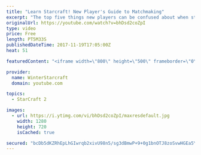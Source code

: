 ```yaml
---
title: "Learn Starcraft! New Player's Guide to Matchmaking"
excerpt: "The top five things new players can be confused about when starting off playing Starcraft 2!"
originalUrl: https://youtube.com/watch?v=bhDsd2coZpI
type: video
price: Free
length: PT5M33S
publishedDateTime: 2017-11-19T17:05:00Z
heat: 51

featuredContent: "<iframe width=\"800\" height=\"500\" frameborder=\"0\" src=\"https://www.youtube.com/embed/bhDsd2coZpI\" allow=\"accelerometer; autoplay; encrypted-media; gyroscope; picture-in-picture\" allowfullscreen></iframe>"

provider:
  name: WinterStarcraft
  domain: youtube.com

topics:
  - StarCraft 2

images:
  - url: https://i.ytimg.com/vi/bhDsd2coZpI/maxresdefault.jpg
    width: 1280
    height: 720
    isCached: true

secured: "bcDb5dKZRhEpLhGIwrqb2xivU98n5/sg3dBmwP+9+0g1bnOTJ8zoSvwHGEa5Y+LQST8gsHE4pYQeXmjo+f2b0dlqPsGGKKaYkGm99C/+zFAaDZ37KGiJfG9sdkIdDdstUrrDsMUY/Uc9uXYNgI9oVj7C4QUT8do9j0zJEJzx9u8CWEnpWtxynwb7JNcyI0q4KyHzw0wAXB7bEtqno7RIJ7/V/8Q+eI2JtZV1VuiklfIqBGu7U8wyZJXH6kJMj79fOlNCzhm43TnbKcBQat+snPYs3Arhz9EDdBQhgbFl6N5KZcuot0nIvMRj/PWy5jyIX1mYswEZNDcVwIju/CZ5nA37lMxX1sELlf0QExAtkjpuMnciuv6sTMROFsumlpAK3KL2qBloqZsjPBeqhSfustqqpy3/y7SAFmkY7cn3yio=;UVqMmBbfLBDTWVxa25d5FQ=="
---
```


